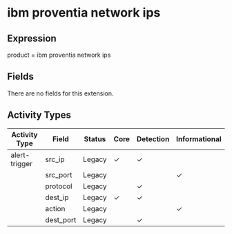 ibm proventia network ips
=========================

Expression
----------

product = ibm proventia network ips

Fields
------

There are no fields for this extension.

Activity Types
--------------

| Activity Type | Field     | Status | Core     | Detection | Informational |
| ------------- | --------- | ------ | -------- | --------- | ------------- |
| alert-trigger | src_ip    | Legacy | &#10003; | &#10003;  |               |
|               | src_port  | Legacy |          |           | &#10003;      |
|               | protocol  | Legacy |          | &#10003;  |               |
|               | dest_ip   | Legacy | &#10003; | &#10003;  |               |
|               | action    | Legacy |          |           | &#10003;      |
|               | dest_port | Legacy |          | &#10003;  |               |

